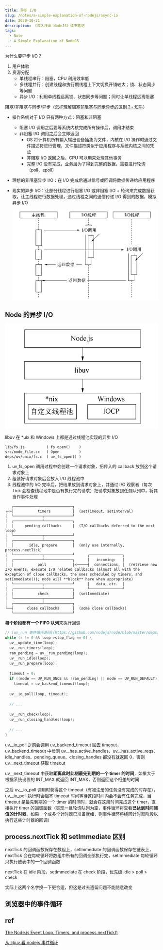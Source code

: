 ```yaml
---
title: 异步 I/O
slug: /notes/a-simple-explanation-of-nodejs/async-io
date: 2020-10-21
description: 《深入浅出 NodeJS》读书笔记
tags:
  - Note
  - A Simple Explanation of NodeJS
---
```


为什么要异步 I/O？

1. 用户体验
2. 资源分配
    - 单线程串行：阻塞，CPU 利用效率低
    - 多线程并行：创建线程和执行期线程上下文切换开销较大；锁、状态同步等问题
    - 异步 I/O：利用单线程远离锁、状态同步等问题；同时让单线程远离阻塞

阻塞/非阻塞与同步/异步（[怎样理解阻塞非阻塞与同步异步的区别？- 知乎](https://www.zhihu.com/question/19732473/answer/20851256)）

- 操作系统对于 I/O 只有两种方式：阻塞和非阻塞
  - 阻塞 I/O 调用之后要等系统内核完成所有操作后，调用才结束
  - 非阻塞 I/O 调用之后会立即返回
    - OS 将计算机所有输入输出设备抽象为文件，内核在 I/O 操作时通过文件描述符进行管理，文件描述符类似于应用程序与系统内核之间的凭证
    - 非阻塞 I/O 返回之后，CPU 可以用来处理其他事务
    - 完整 I/O 没有完成，业务层为了得到完整的数据，需要进行轮询（poll、epoll）
- 理想的非阻塞异步 I/O：在 I/O 完成后通过信号或回调将数据传递给应用程序
- 现实的异步 I/O：让部分线程进行阻塞 I/O 或非阻塞 I/O + 轮询来完成数据获取，让主线程进行数据处理，通过线程之间的通信传递 I/O 得到的数据，模拟异步 I/O

    ![现实中的异步 I/O](./images/async-io.png)

## Node 的异步 I/O

![基于 libuv 的架构图](./images/node-libuv.png)

libuv 在 *uix 和 Windows 上都是通过线程池实现的异步 I/O

```text
lib/fs.js          ( fs.open()    )
src/node_file.cc   ( Open         )
deps/uv/unix/fs.c  ( uv_fs_open() )
```

1. uv_fs_open 调用过程中会创建一个请求对象，把传入的 callback 放到这个请求对象上
2. 组装好请求对象后会放入 I/O 线程池中
3. 线程池中的 I/O 完毕后，把结果放到请求对象上，并通过 I/O 观察者（每次 Tick 会检查线程池中是否有执行完的请求）把请求对象放到任务队列中，将其当作事件处理

```text
   ┌───────────────────────────┐
┌─>│           timers          │  (setTimeout, setInterval)
│  └─────────────┬─────────────┘
│  ┌─────────────┴─────────────┐
│  │     pending callbacks     │  (I/O callbacks deferred to the next loop)
│  └─────────────┬─────────────┘
│  ┌─────────────┴─────────────┐
│  │       idle, prepare       │  (only use internally, process.nextTick)
│  └─────────────┬─────────────┘      ┌───────────────┐
│  ┌─────────────┴─────────────┐      │   incoming:   │
│  │           poll            │<─────┤  connections, │  (retrieve new I/O events; execute I/O related callbacks (almost all with the exception of close callbacks, the ones scheduled by timers, and setImmediate()); node will **block** here when appropriate)
│  └─────────────┬─────────────┘      │   data, etc.  │
│  ┌─────────────┴─────────────┐      └───────────────┘
│  │           check           │  (setImmediate)
│  └─────────────┬─────────────┘
│  ┌─────────────┴─────────────┐
└──┤      close callbacks      │  (some close callbacks)
   └───────────────────────────┘
```

**每个阶段都有一个 FIFO 队列**来执行回调

```c
// [uv_run 事件循环源码](https://github.com/nodejs/node/blob/master/deps/uv/src/unix/core.c#L365)
while (r != 0 && loop->stop_flag == 0) {
  uv__update_time(loop);
  uv__run_timers(loop);
  ran_pending = uv__run_pending(loop);
  uv__run_idle(loop);
  uv__run_prepare(loop);

  timeout = 0;
  if ((mode == UV_RUN_ONCE && !ran_pending) || mode == UV_RUN_DEFAULT)
    timeout = uv_backend_timeout(loop);

  uv__io_poll(loop, timeout);
  
  // ...

  uv__run_check(loop);
  uv__run_closing_handles(loop);
  
  // ...
}
```

uv\_\_io\_poll 之前会调用 uv\_backend\_timeout 回去 timeout，uv\_backend\_timeout 中检测 uv\_\_has\_active\_handles、uv\_\_has\_active\_reqs、idle\_handles、pending\_queue、closing\_handles 都没有就返回 0，否则 uv\_\_next\_timeout 获取 timeout

uv\_\_next\_timeout 中获取**距离此时此刻最先到期的一个 timer 的时间**，如果大于根据系统设置的 INT\_MAX 就返回 INT\_MAX，否则返回这个相差的时间

之后 uv\_\_io\_poll 调用时获得这个 timeout（有被注册的任务没有完成的时存在），uv\_\_io\_poll 执行时会阻塞 timeout 时间等待这段时间内会不会有任务完成，当 timeout 是最先到期的一个 timer 的时间时，就会在这段时间完成这个 timer，直接执行 timer 的回调函数（实现一旦轮询队列为空，事件循环将查看**已达到时间阈值的计时器**。如果一个或多个计时器已准备就绪，则事件循环将绕回计时器阶段以执行这些计时器的回调）

## process.nextTick 和 setImmediate 区别

nextTick 的回调函数保存在数组上，setImmediate 的回调函数保存在链表上，nextTick 会在每轮循环将数组中所有的回调全部执行完，setImmediate 每轮循环只执行链表中的一个回调函数

nextTick 在 idle 阶段，setImmediate 在 check 阶段，优先级 idle > poll > check

实际上这两个名字换一下更合适，但这是过去遗留问题不能随意改变

## 浏览器中的事件循环



## ref

[The Node.js Event Loop, Timers, and process.nextTick()](https://nodejs.org/zh-cn/docs/guides/event-loop-timers-and-nexttick/)

[从 libuv 看 nodejs 事件循环](https://set.sh/post/200317-how-nodejs-event-loop-works)
